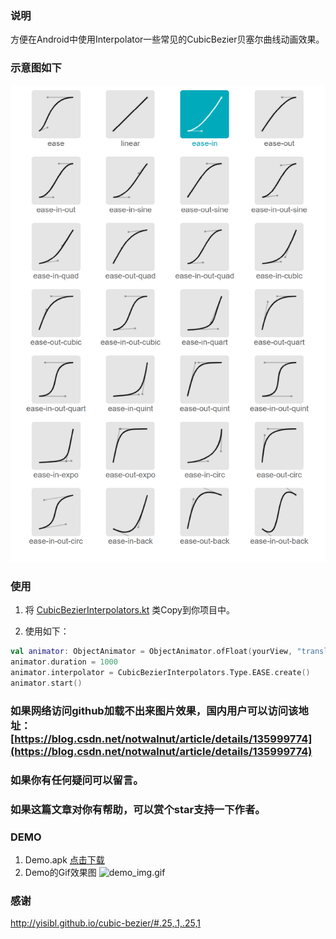 ### 说明
方便在Android中使用Interpolator一些常见的CubicBezier贝塞尔曲线动画效果。

### 示意图如下
![image](img/yisibl.github.io_cubic-bezier_.png)

### 使用
1. 将 [CubicBezierInterpolators.kt](app/src/main/java/com/logan/cubicbezierandroidinterpolators/interpolators/CubicBezierInterpolators.kt) 类Copy到你项目中。

2. 使用如下：
```kotlin
val animator: ObjectAnimator = ObjectAnimator.ofFloat(yourView, "translationX", 0, 500)
animator.duration = 1000
animator.interpolator = CubicBezierInterpolators.Type.EASE.create()
animator.start()
```

### 如果网络访问github加载不出来图片效果，国内用户可以访问该地址： [https://blog.csdn.net/notwalnut/article/details/135999774](https://blog.csdn.net/notwalnut/article/details/135999774) 

### 如果你有任何疑问可以留言。
### 如果这篇文章对你有帮助，可以赏个star支持一下作者。

### DEMO
1. Demo.apk [点击下载](apk/app-debug.apk)
2. Demo的Gif效果图 ![demo_img.gif](img%2Fdemo_img.gif)

### 感谢
http://yisibl.github.io/cubic-bezier/#.25,.1,.25,1
